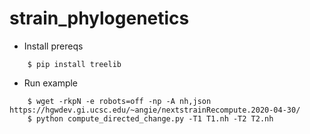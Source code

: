 # strain_phylogenetics

* Install prereqs
```
    $ pip install treelib
```
* Run example
```
    $ wget -rkpN -e robots=off -np -A nh,json https://hgwdev.gi.ucsc.edu/~angie/nextstrainRecompute.2020-04-30/
    $ python compute_directed_change.py -T1 T1.nh -T2 T2.nh
```
